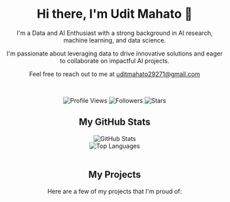 <div align="center">
    <h1>Hi there, I'm Udit Mahato 👋</h1>
    <p>I'm a Data and AI Enthusiast with a strong background in AI research, machine learning, and data science.</p>
    <p>I'm passionate about leveraging data to drive innovative solutions and eager to collaborate on impactful AI projects.</p>
    <p>Feel free to reach out to me at <a href="mailto:uditmahato29271@gmail.com">uditmahato29271@gmail.com</a></p>
</div>

<br>

<p align="center">
    <img src="https://komarev.com/ghpvc/?username=uditmahato&style=flat-square&color=blueviolet&label=Profile+Views" alt="Profile Views">
    <img src="https://img.shields.io/github/followers/uditmahato?style=flat-square&color=blueviolet" alt="Followers">
    <img src="https://img.shields.io/github/stars/uditmahato?style=flat-square&color=blueviolet" alt="Stars">
</p>

<div align="center">
    <h2>My GitHub Stats</h2>
    <img src="https://github-readme-stats.vercel.app/api?username=uditmahato&show_icons=true&theme=radical" alt="GitHub Stats">
    <br>
    <img src="https://github-readme-stats.vercel.app/api/top-langs/?username=uditmahato&layout=compact&theme=radical" alt="Top Languages">
</div>

<br>

<div align="center">
    <h2>My Projects</h2>
    <p>Here are a few of my projects that I'm proud of:</p>
    <!-- Add your project cards here, like this: -->
    <!--
    <a href="https://github.com/uditmahato/project-repo">
        <img src="https://github-readme-stats.vercel.app/api/pin/?username=uditmahato&repo=project-repo&theme=radical" alt="Project Name">
    </a>
    -->
</div>
